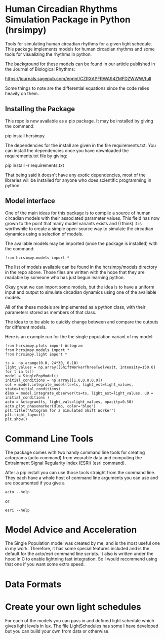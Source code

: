 # Human Circadian Rhythms Simulation Package in Python (hrsimpy)

Tools for simulating human circadian rhythms for a given light schedule. This package implements models for human circadian rhythms and some tools for visualizing the rhythms in python.

The background for these models can be found in our article published in the Journal of Biological Rhythms:

https://journals.sagepub.com/eprint/CZRXAPFRWA94ZMFDZWWW/full

Some things to note are the differential equations since the code relies heavily on them.

## Installing the Package

This repo is now available as a pip package. It may be installed by giving the command:

pip install hcrsimpy

The dependencies for the install are given in the file requirements.txt. You
can install the dependencies once you have downloaded the requirements.txt file by
giving:

pip install -r requirements.txt

That being said it doesn't have any exotic dependencies, most of the libraries will be installed for anyone who does scientific programming in python.

## Model interface

One of the main ideas for this package is to compile a source of human circadian models with their associated parameter values. This field has now grown to the point that many model variants exists and (I think) it is worthwhile to create a simple open-source way to simulate the circadian dynamics using a selection of models.

The available models may be imported (once the package is installed) with the command:

```{python}
from hcrsimpy.models import *
```

The list of models available can be found in the hcrsimpy/models directory in the repo above. Those files are written with the hope that they are readable by someone who has just begun learning python.

Okay great we can import some models, but the idea is to have a uniform input and output to simulate circadian dynamics using one of the available models.

All of the these models are implemented as a python class, with their parameters stored as members of that class. 


The idea to to be able to quickly change between and compare the outputs for different models. 

Here is an example run for the the single population variant of my model:

```{python}
from hcrsimpy.plots import Actogram
from hcrsimpy.models import *
from hcrsimpy.light import *

ts =  np.arange(0.0, 24*30, 0.10)
light_values = np.array([ShiftWorkerThreeTwelves(t, Intensity=150.0) for t in ts])
model = SinglePopModel()
initial_conditions = np.array([1.0,0.0,0.0])
sol = model.integrate_model(ts=ts, light_est=light_values, state=initial_conditions)
dlmo = model.integrate_observer(ts=ts, light_est=light_values, u0 = initial_conditions )
acto = Actogram(ts, light_vals=light_values, opacity=0.50)
acto.plot_phasemarker(dlmo, color='blue')
plt.title("Actogram for a Simulated Shift Worker")
plt.tight_layout()
plt.show()
```

# Command Line Tools 

The package comes with two handy command line tools for creating actograms (acto command) from 
wearable data and computing the Entrainment Signal Regularity Index (ESRI) (esri command). 

After a pip install you can use those tools straight from the command line. They each
have a whole host of command line arguments you can use and are documented if you give a

```
acto --help
```
or 
```
esri --help
```

# Model Advice and Acceleration

The Single Population model was created by me, and is the most useful one in my work. Therefore, it has 
some special features included and is the default for the acto/esri command line scripts. It also is written 
under the hood in C to enable lightning fast integration. So I would recommend using that one if you want some 
extra speed. 

# Data Formats 



# Create your own light schedules

For each of the models you can pass in and defined light schedule which gives light levels in lux. The file LightSchedules has some I have developed but you can build your own from data or otherwise.



